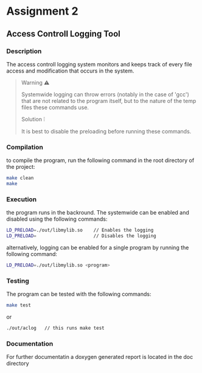 # Assignment 2
## Access Controll Logging Tool

### Description

The access controll logging system monitors and keeps track of every file access and modification that occurs in the system.

> Warning :warning:
> 
> Systemwide logging can throw errors (notably in the case of 'gcc') that are not related to the program itself, but to the nature of the temp files these commands use. 
>
> Solution ❕
> 
> It is best to disable the preloading before running these commands.

### Compilation

to compile the program, run the following command in the root directory of the project:

```bash
make clean
make
```

### Execution

the program runs in the backround. The systemwide can be enabled and disabled using the following commands:

```bash
LD_PRELOAD=./out/libmylib.so    // Enables the logging
LD_PRELOAD=                     // Disables the logging
```

alternatively, logging can be enabled for a single program by running the following command:

```bash
LD_PRELOAD=./out/libmylib.so <program>
```

### Testing

The program can be tested with the following commands:

```bash
make test
```

or 
```bash
./out/aclog   // this runs make test
```

### Documentation

For further documentatin a doxygen generated report is located in the doc directory


